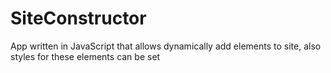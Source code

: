 # SiteConstructor

App written in JavaScript that allows dynamically add elements to site, also styles for these elements can be set
